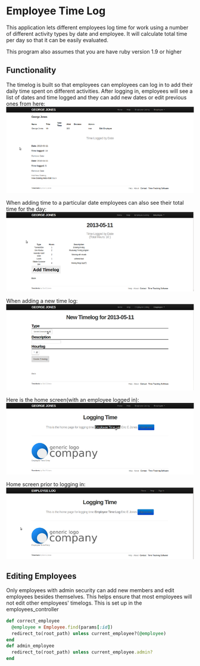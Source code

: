 Employee Time Log
=========

This application lets different employees log time for work using a number of different activity types by date and employee. It will calculate total time per day so that it can be easily evaluated.

This program also assumes that you are have ruby version 1.9 or higher

Functionality
------------
The timelog is built so that employees can employees can log in to add their daily time spent on different activities.
After logging in, employees will see a list of dates and time logged and they can add new dates or edit previous ones from here:
![Employee_Time_Log timelogwmultipledays](/app/assets/images/timelogwmultipledays.png)

When adding time to a particular date employees can also see their total time for the day:
![Employee_Time_Log Datelogscreenwithtotal](/app/assets/images/Datelogscreenwithtotal.png)

When adding a new time log:
![Employee_Time_Log timelogaddtimescreen](/app/assets/images/timelogaddtimescreen.png)

Here is the home screen(with an employee logged in):
![Employee_Time_Log timeloghomescreen](/app/assets/images/timeloghomescreen.png)

Home screen prior to logging in:
![Employee_Time_Log Loggedoutscreen](/app/assets/images/Loggedoutscreen.png)


Editing Employees
------------

Only employees with admin security can add new members and edit employees besides themselves. This helps ensure that most employees will not edit other employees' timelogs. This is set up in the employees_controller
```ruby
def correct_employee
  @employee = Employee.find(params[:id])
  redirect_to(root_path) unless current_employee?(@employee)
end
def admin_employee
  redirect_to(root_path) unless current_employee.admin?
end
```
